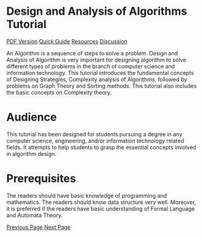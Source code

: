 # Design and Analysis of Algorithms Tutorial
[PDF Version](../design_and_analysis_of_algorithms/design_and_analysis_of_algorithms_pdf_version.md)
[Quick Guide](../design_and_analysis_of_algorithms/design_and_analysis_of_algorithms_quick_guide.md)
[Resources](../design_and_analysis_of_algorithms/design_and_analysis_of_algorithms_useful_resources.md)
[Discussion](../design_and_analysis_of_algorithms/design_and_analysis_of_algorithms_discussion.md)

An Algorithm is a sequence of steps to solve a problem. Design and Analysis of Algorithm is very important for designing algorithm to solve different types of problems in the branch of computer science and information technology. This tutorial introduces the fundamental concepts of Designing Strategies, Complexity analysis of Algorithms, followed by problems on Graph Theory and Sorting methods. This tutorial also includes the basic concepts on Complexity theory.

# Audience
This tutorial has been designed for students pursuing a degree in any computer science, engineering, and/or information technology related fields. It attempts to help students to grasp the essential concepts involved in algorithm design.

# Prerequisites
The readers should have basic knowledge of programming and mathematics. The readers should know data structure very well. Moreover, it is preferred if the readers have basic understanding of Formal Language and Automata Theory.


[Previous Page](../design_and_analysis_of_algorithms/index.md) [Next Page](../design_and_analysis_of_algorithms/design_and_analysis_of_algorithms_introduction.md) 
